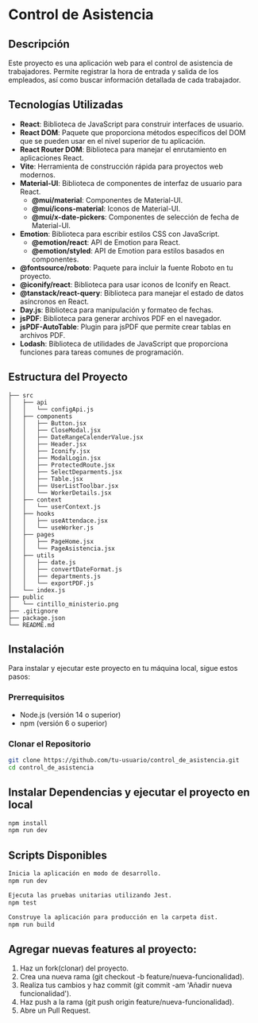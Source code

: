 # Control de Asistencia

## Descripción
Este proyecto es una aplicación web para el control de asistencia de trabajadores. Permite registrar la hora de entrada y salida de los empleados, así como buscar información detallada de cada trabajador.

## Tecnologías Utilizadas
- **React**: Biblioteca de JavaScript para construir interfaces de usuario.
- **React DOM**: Paquete que proporciona métodos específicos del DOM que se pueden usar en el nivel superior de tu aplicación.
- **React Router DOM**: Biblioteca para manejar el enrutamiento en aplicaciones React.
- **Vite**: Herramienta de construcción rápida para proyectos web modernos.
- **Material-UI**: Biblioteca de componentes de interfaz de usuario para React.
  - **@mui/material**: Componentes de Material-UI.
  - **@mui/icons-material**: Iconos de Material-UI.
  - **@mui/x-date-pickers**: Componentes de selección de fecha de Material-UI.
- **Emotion**: Biblioteca para escribir estilos CSS con JavaScript.
  - **@emotion/react**: API de Emotion para React.
  - **@emotion/styled**: API de Emotion para estilos basados en componentes.
- **@fontsource/roboto**: Paquete para incluir la fuente Roboto en tu proyecto.
- **@iconify/react**: Biblioteca para usar iconos de Iconify en React.
- **@tanstack/react-query**: Biblioteca para manejar el estado de datos asíncronos en React.
- **Day.js**: Biblioteca para manipulación y formateo de fechas.
- **jsPDF**: Biblioteca para generar archivos PDF en el navegador.
- **jsPDF-AutoTable**: Plugin para jsPDF que permite crear tablas en archivos PDF.
- **Lodash**: Biblioteca de utilidades de JavaScript que proporciona funciones para tareas comunes de programación.

## Estructura del Proyecto

```.
├── src
│   ├── api
│   │   └── configApi.js
│   ├── components
│   │   ├── Button.jsx
│   │   ├── CloseModal.jsx
│   │   ├── DateRangeCalenderValue.jsx
│   │   ├── Header.jsx
│   │   ├── Iconify.jsx
│   │   ├── ModalLogin.jsx
│   │   ├── ProtectedRoute.jsx
│   │   ├── SelectDeparments.jsx
│   │   ├── Table.jsx
│   │   ├── UserListToolbar.jsx
│   │   └── WorkerDetails.jsx
│   ├── context
│   │   └── userContext.js
│   ├── hooks
│   │   ├── useAttendace.jsx
│   │   └── useWorker.js
│   ├── pages
│   │   ├── PageHome.jsx
│   │   └── PageAsistencia.jsx
│   ├── utils
│   │   ├── date.js
│   │   ├── convertDateFormat.js
│   │   ├── departments.js
│   │   └── exportPDF.js
│   └── index.js
├── public
│   └── cintillo_ministerio.png
├── .gitignore
├── package.json
└── README.md
```
## Instalación
Para instalar y ejecutar este proyecto en tu máquina local, sigue estos pasos:

### Prerrequisitos
- Node.js (versión 14 o superior)
- npm (versión 6 o superior)

### Clonar el Repositorio
```bash
git clone https://github.com/tu-usuario/control_de_asistencia.git
cd control_de_asistencia
```
## Instalar Dependencias y ejecutar el proyecto en local
```bash
npm install
npm run dev
```

## Scripts Disponibles
```bash
Inicia la aplicación en modo de desarrollo.
npm run dev 

Ejecuta las pruebas unitarias utilizando Jest.
npm test

Construye la aplicación para producción en la carpeta dist.
npm run build
```

## Agregar nuevas features al proyecto:
  1. Haz un fork(clonar) del proyecto.
  2. Crea una nueva rama (git checkout -b feature/nueva-funcionalidad).
  3. Realiza tus cambios y haz commit (git commit -am 'Añadir nueva funcionalidad').
  4. Haz push a la rama (git push origin feature/nueva-funcionalidad).
  5. Abre un Pull Request.